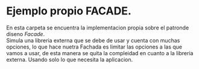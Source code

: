 # Ejemplo propio FACADE.

En esta carpeta se encuentra la implementacion propia sobre el patronde diseno _Facade_. <br>
Simula una libreria externa que se debe de usar y cuenta con muchas opciones, lo que hace nuetra Fachada es limitar las opciones a las que vamos a usar, de esta manera se quita 
la compleidad en cuanto a la libreria externa. Usando solo lo que necesita la aplicacion.

